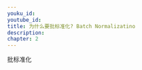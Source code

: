 ```yaml
---
youku_id: 
youtube_id: 
title: 为什么要批标准化? Batch Normalizatino
description:  
chapter: 2
---
```


批标准化

